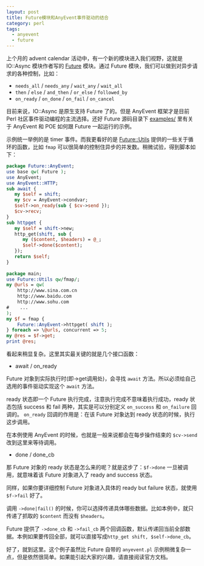 ```yaml
---
layout: post
title: Future模块和AnyEvent事件驱动的结合
category: perl
tags:
  - anyevent
  - future
---
```


上个月的 advent calendar 活动中，有一个新的模块进入我们视野，这就是 IO::Async 模块作者写的 [Future](https://metacpan.org/pod/Future) 模块。通过 Future 模块，我们可以做到对异步请求的各种控制，比如：

* `needs_all` / `needs_any` / `wait_any` / `wait_all`
* `then` / `else` / `and_then` / `or_else` / `followed_by`
* `on_ready` / `on_done` / `on_fail` / `on_cancel`

目前来说，IO::Async 是原生支持 Future 了的。但是 AnyEvent 框架才是目前 Perl 社区事件驱动编程的主流选择。还好 Future 源码目录下 [examples/](https://metacpan.org/source/PEVANS/Future-0.21/examples) 里有关于 AnyEvent 和 POE 如何跟 Future 一起运行的示例。

示例统一举例的是 timer 事件。而我更看好的是 [Future::Utils](https://metacpan.org/pod/Future::Utils) 提供的一些关于循环的函数，比如 `fmap` 可以很简单的控制住异步的并发数。稍微试验，得到脚本如下：

```perl
package Future::AnyEvent;
use base qw( Future );
use AnyEvent;
use AnyEvent::HTTP; 
sub await {
   my $self = shift;
   my $cv = AnyEvent->condvar;
   $self->on_ready(sub { $cv->send });
   $cv->recv;
}
sub httpget {
   my $self = shift->new;
   http_get(shift, sub {
      my ($content, $headers) = @_;
      $self->done($content);
   });
   return $self;
}
 
package main;
use Future::Utils qw/fmap/;
my @urls = qw(
    http://www.sina.com.cn
    http://www.baidu.com
    http://www.sohu.com
#    ...
);
my $f = fmap {
    Future::AnyEvent->httpget( shift );
} foreach => \@urls, concurrent => 5;
my @res = $f->get;
print @res;
```

看起来稍显复杂。这里其实最关键的就是几个接口函数：

* await / on_ready

Future 对象到实际执行时(即->get调用处)，会寻找 `await` 方法。所以必须给自己选用的事件驱动实现这个 `await` 方法。

ready 状态即一个 Future 执行完成，注意执行完成不意味着执行成功，ready 状态包括 success 和 fail 两种，其实是可以分别定义 `on_success` 和 `on_failure` 回调的。
`on_ready` 回调的作用是：在该 Future 对象达到 ready 状态的时候，执行这步调用。

在本例使用 AnyEvent 的时候，也就是一般来说都会在每步操作结束的 `$cv->send` 改到这里来等待调用。

* done / done_cb

那 Future 对象的 ready 状态是怎么来的呢？就是这步了：`$f->done` 一旦被调用，就意味着该 Future 对象进入了 ready and success 状态。

同样，如果你要详细控制 Future 对象进入具体的 ready but failure 状态，就使用 `$f->fail` 好了。

调用 `->done|fail()` 的时候，你可以选择传递具体哪些数据。比如本例中，就只传递了抓取的 `$content` 而没有 `$headers`。

Future 提供了 `->done_cb` 和 `->fail_cb` 两个回调函数，默认传递回当前全部数据。本例如果要传回全部，就可以直接写成`http_get shift, $self->done_cb`。

好了，就到这里。这个例子虽然比 Future 自带的 `anyevent.pl` 示例稍微复杂一点，但是依然很简单。如果能引起大家的兴趣，请直接阅读官方文档。
